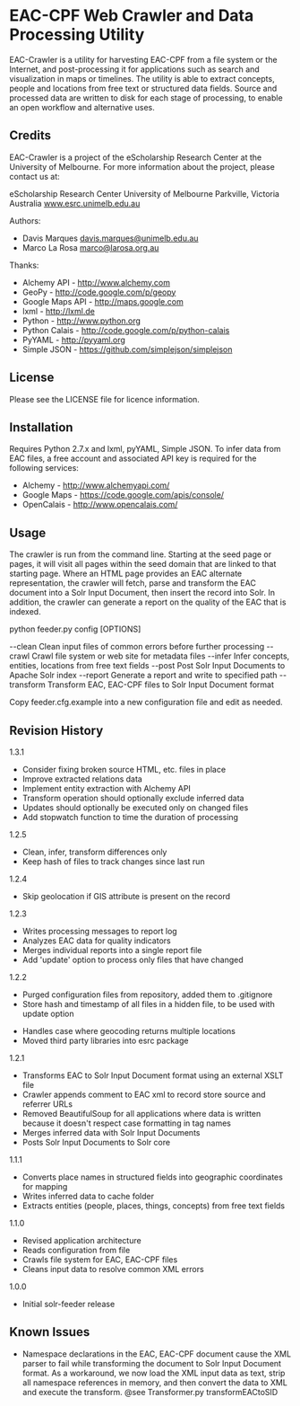 EAC-CPF Web Crawler and Data Processing Utility
===============================================

EAC-Crawler is a utility for harvesting EAC-CPF from a file system or the 
Internet, and post-processing it for applications such as search and
visualization in maps or timelines. The utility is able to extract concepts, 
people and locations from free text or structured data fields. Source and 
processed data are written to disk for each stage of processing, to enable
an open workflow and alternative uses.


Credits
-------

EAC-Crawler is a project of the eScholarship Research Center at the University 
of Melbourne. For more information about the project, please contact us at:

  eScholarship Research Center
  University of Melbourne
  Parkville, Victoria
  Australia
  www.esrc.unimelb.edu.au

Authors:

 * Davis Marques <davis.marques@unimelb.edu.au>
 * Marco La Rosa <marco@larosa.org.au>
  
Thanks:

 * Alchemy API - http://www.alchemy.com
 * GeoPy - http://code.google.com/p/geopy
 * Google Maps API - http://maps.google.com
 * lxml - http://lxml.de
 * Python - http://www.python.org
 * Python Calais - http://code.google.com/p/python-calais
 * PyYAML - http://pyyaml.org
 * Simple JSON - https://github.com/simplejson/simplejson


License
-------

Please see the LICENSE file for licence information.


Installation
------------

Requires Python 2.7.x and lxml, pyYAML, Simple JSON. To infer data from EAC 
files, a free account and associated API key is required for the following 
services:

 * Alchemy - http://www.alchemyapi.com/
 * Google Maps - https://code.google.com/apis/console/
 * OpenCalais - http://www.opencalais.com/


Usage
-----

The crawler is run from the command line. Starting at the seed page or pages, it 
will visit all pages within the seed domain that are linked to that starting 
page. Where an HTML page provides an EAC alternate representation, the crawler 
will fetch, parse and transform the EAC document into a Solr Input Document, 
then insert the record into Solr.  In addition, the crawler can generate a 
report on the quality of the EAC that is indexed.

  python feeder.py config [OPTIONS]
	
  --clean      Clean input files of common errors before further processing
  --crawl      Crawl file system or web site for metadata files
  --infer      Infer concepts, entities, locations from free text fields
  --post       Post Solr Input Documents to Apache Solr index
  --report     Generate a report and write to specified path
  --transform  Transform EAC, EAC-CPF files to Solr Input Document format

Copy feeder.cfg.example into a new configuration file and edit as needed.


Revision History
----------------

1.3.1

- Consider fixing broken source HTML, etc. files in place
- Improve extracted relations data
- Implement entity extraction with Alchemy API
- Transform operation should optionally exclude inferred data
- Updates should optionally be executed only on changed files
- Add stopwatch function to time the duration of processing

1.2.5

- Clean, infer, transform differences only
- Keep hash of files to track changes since last run

1.2.4

- Skip geolocation if GIS attribute is present on the record

1.2.3

- Writes processing messages to report log
- Analyzes EAC data for quality indicators
- Merges individual reports into a single report file
- Add 'update' option to process only files that have changed

1.2.2

 - Purged configuration files from repository, added them to .gitignore 
 - Store hash and timestamp of all files in a hidden file, to be used with update option

 * Handles case where geocoding returns multiple locations
 * Moved third party libraries into esrc package

1.2.1

 * Transforms EAC to Solr Input Document format using an external XSLT file
 * Crawler appends comment to EAC xml to record store source and referrer URLs
 * Removed BeautifulSoup for all applications where data is written because it doesn't respect case formatting in tag names
 * Merges inferred data with Solr Input Documents
 * Posts Solr Input Documents to Solr core

1.1.1

 * Converts place names in structured fields into geographic coordinates for mapping
 * Writes inferred data to cache folder
 * Extracts entities (people, places, things, concepts) from free text fields

1.1.0

 * Revised application architecture
 * Reads configuration from file
 * Crawls file system for EAC, EAC-CPF files
 * Cleans input data to resolve common XML errors

1.0.0

 * Initial solr-feeder release


Known Issues
------------

- Namespace declarations in the EAC, EAC-CPF document cause the XML parser
  to fail while transforming the document to Solr Input Document format.
  As a workaround, we now load the XML input data as text, strip all namespace 
  references in memory, and then convert the data to XML and execute the 
  transform.
  @see Transformer.py transformEACtoSID


